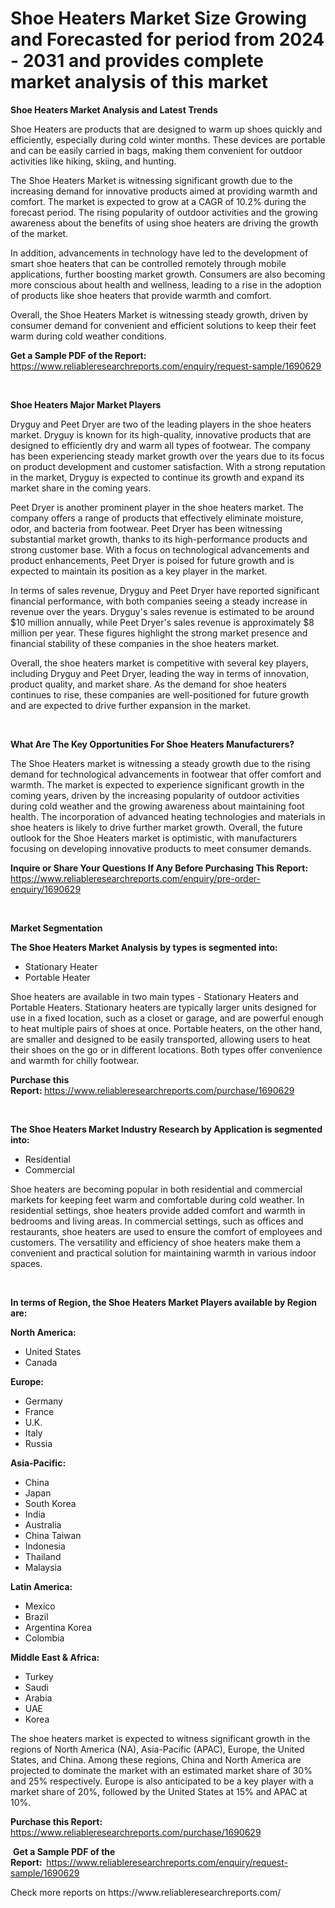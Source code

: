 <p><h1>Shoe Heaters Market Size Growing and Forecasted for period from 2024 - 2031 and provides complete market analysis of this market</h1></p><p><strong>Shoe Heaters Market Analysis and Latest Trends</strong></p>
<p><p>Shoe Heaters are products that are designed to warm up shoes quickly and efficiently, especially during cold winter months. These devices are portable and can be easily carried in bags, making them convenient for outdoor activities like hiking, skiing, and hunting.</p><p>The Shoe Heaters Market is witnessing significant growth due to the increasing demand for innovative products aimed at providing warmth and comfort. The market is expected to grow at a CAGR of 10.2% during the forecast period. The rising popularity of outdoor activities and the growing awareness about the benefits of using shoe heaters are driving the growth of the market.</p><p>In addition, advancements in technology have led to the development of smart shoe heaters that can be controlled remotely through mobile applications, further boosting market growth. Consumers are also becoming more conscious about health and wellness, leading to a rise in the adoption of products like shoe heaters that provide warmth and comfort.</p><p>Overall, the Shoe Heaters Market is witnessing steady growth, driven by consumer demand for convenient and efficient solutions to keep their feet warm during cold weather conditions.</p></p>
<p><strong>Get a Sample PDF of the Report:&nbsp;</strong> <a href="https://www.reliableresearchreports.com/enquiry/request-sample/1690629">https://www.reliableresearchreports.com/enquiry/request-sample/1690629</a></p>
<p>&nbsp;</p>
<p><strong>Shoe Heaters Major Market Players</strong></p>
<p><p>Dryguy and Peet Dryer are two of the leading players in the shoe heaters market. Dryguy is known for its high-quality, innovative products that are designed to efficiently dry and warm all types of footwear. The company has been experiencing steady market growth over the years due to its focus on product development and customer satisfaction. With a strong reputation in the market, Dryguy is expected to continue its growth and expand its market share in the coming years.</p><p>Peet Dryer is another prominent player in the shoe heaters market. The company offers a range of products that effectively eliminate moisture, odor, and bacteria from footwear. Peet Dryer has been witnessing substantial market growth, thanks to its high-performance products and strong customer base. With a focus on technological advancements and product enhancements, Peet Dryer is poised for future growth and is expected to maintain its position as a key player in the market.</p><p>In terms of sales revenue, Dryguy and Peet Dryer have reported significant financial performance, with both companies seeing a steady increase in revenue over the years. Dryguy's sales revenue is estimated to be around $10 million annually, while Peet Dryer's sales revenue is approximately $8 million per year. These figures highlight the strong market presence and financial stability of these companies in the shoe heaters market.</p><p>Overall, the shoe heaters market is competitive with several key players, including Dryguy and Peet Dryer, leading the way in terms of innovation, product quality, and market share. As the demand for shoe heaters continues to rise, these companies are well-positioned for future growth and are expected to drive further expansion in the market.</p></p>
<p>&nbsp;</p>
<p><strong>What Are The Key Opportunities For Shoe Heaters Manufacturers?</strong></p>
<p><p>The Shoe Heaters market is witnessing a steady growth due to the rising demand for technological advancements in footwear that offer comfort and warmth. The market is expected to experience significant growth in the coming years, driven by the increasing popularity of outdoor activities during cold weather and the growing awareness about maintaining foot health. The incorporation of advanced heating technologies and materials in shoe heaters is likely to drive further market growth. Overall, the future outlook for the Shoe Heaters market is optimistic, with manufacturers focusing on developing innovative products to meet consumer demands.</p></p>
<p><strong>Inquire or Share Your Questions If Any Before Purchasing This Report:</strong> <a href="https://www.reliableresearchreports.com/enquiry/pre-order-enquiry/1690629">https://www.reliableresearchreports.com/enquiry/pre-order-enquiry/1690629</a></p>
<p>&nbsp;</p>
<p><strong>Market Segmentation</strong></p>
<p><strong>The Shoe Heaters Market Analysis by types is segmented into:</strong></p>
<p><ul><li>Stationary Heater</li><li>Portable Heater</li></ul></p>
<p><p>Shoe heaters are available in two main types - Stationary Heaters and Portable Heaters. Stationary heaters are typically larger units designed for use in a fixed location, such as a closet or garage, and are powerful enough to heat multiple pairs of shoes at once. Portable heaters, on the other hand, are smaller and designed to be easily transported, allowing users to heat their shoes on the go or in different locations. Both types offer convenience and warmth for chilly footwear.</p></p>
<p><strong>Purchase this Report:&nbsp;</strong><a href="https://www.reliableresearchreports.com/purchase/1690629">https://www.reliableresearchreports.com/purchase/1690629</a></p>
<p>&nbsp;</p>
<p><strong>The Shoe Heaters Market Industry Research by Application is segmented into:</strong></p>
<p><ul><li>Residential</li><li>Commercial</li></ul></p>
<p><p>Shoe heaters are becoming popular in both residential and commercial markets for keeping feet warm and comfortable during cold weather. In residential settings, shoe heaters provide added comfort and warmth in bedrooms and living areas. In commercial settings, such as offices and restaurants, shoe heaters are used to ensure the comfort of employees and customers. The versatility and efficiency of shoe heaters make them a convenient and practical solution for maintaining warmth in various indoor spaces.</p></p>
<p>&nbsp;</p>
<p><strong>In terms of Region, the Shoe Heaters Market Players available by Region are:</strong></p>
<p>
    <p> <strong> North America: </strong>
        <ul>
            <li>United States</li>
            <li>Canada</li>
        </ul>
        </p> 
    <p> <strong> Europe: </strong>
        <ul>
            <li>Germany</li>
            <li>France</li>
            <li>U.K.</li>
            <li>Italy</li>
            <li>Russia</li>
        </ul>
        </p> 
    <p> <strong> Asia-Pacific: </strong>
        <ul>
            <li>China</li>
            <li>Japan</li>
            <li>South Korea</li>
            <li>India</li>
            <li>Australia</li>
            <li>China Taiwan</li>
            <li>Indonesia</li>
            <li>Thailand</li>
            <li>Malaysia</li>
        </ul>
        </p> 
    <p> <strong> Latin America: </strong>
        <ul>
            <li>Mexico</li>
            <li>Brazil</li>
            <li>Argentina Korea</li>
            <li>Colombia</li>
        </ul>
        </p> 
    <p> <strong> Middle East & Africa: </strong>
        <ul>
            <li>Turkey</li>
            <li>Saudi</li>
            <li>Arabia</li>
            <li>UAE</li>
            <li>Korea</li>
        </ul>
    </p>
    </p>
<p><p>The shoe heaters market is expected to witness significant growth in the regions of North America (NA), Asia-Pacific (APAC), Europe, the United States, and China. Among these regions, China and North America are projected to dominate the market with an estimated market share of 30% and 25% respectively. Europe is also anticipated to be a key player with a market share of 20%, followed by the United States at 15% and APAC at 10%.</p></p>
<p><strong>Purchase this Report: </strong><a href="https://www.reliableresearchreports.com/purchase/1690629">https://www.reliableresearchreports.com/purchase/1690629</a></p>
<p>&nbsp;<strong>Get a Sample PDF of the Report:&nbsp;&nbsp;</strong><a href="https://www.reliableresearchreports.com/enquiry/request-sample/1690629">https://www.reliableresearchreports.com/enquiry/request-sample/1690629</a></p>
<p><strong></strong></p>
<p>Check more reports on https://www.reliableresearchreports.com/</p>